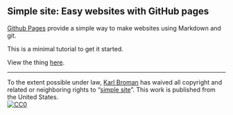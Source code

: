 ## Simple site: Easy websites with GitHub pages

[Github Pages](https://pages.github.com) provide a simple way to make
websites using Markdown and git.

This is a minimal tutorial to get it started.

View the thing [here](https://kbroman.org/simple_site).

---

To the extent possible under law,
[Karl Broman](https://github.com/kbroman)
has waived all copyright and related or neighboring rights to
&ldquo;[simple site](https://github.com/kbroman/simple_site)&rdquo;.
This work is published from the United States.
<br/>
[![CC0](https://i.creativecommons.org/p/zero/1.0/88x31.png)](https://creativecommons.org/publicdomain/zero/1.0/)
